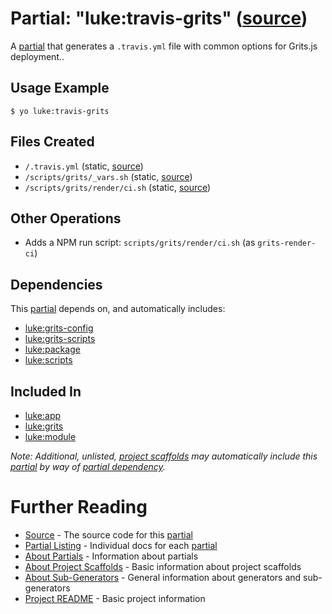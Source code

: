 # Partial: "luke:travis-grits" ([source](../../generators/travis-grits/index.js))

A [partial](../partials.md) that generates a `.travis.yml` file with common
options for Grits.js deployment..

## Usage Example

```
$ yo luke:travis-grits
```

## Files Created

* `/.travis.yml` (static, [source](../../templates/grits/_travis.yml))
* `/scripts/grits/_vars.sh` (static, [source](../../templates/grits/scripts/grits/_vars.sh))
* `/scripts/grits/render/ci.sh` (static, [source](../../templates/grits/scripts/grits/render/_ci.sh))


## Other Operations

* Adds a NPM run script: `scripts/grits/render/ci.sh` (as `grits-render-ci`)

## Dependencies

This [partial](../partials.md) depends on, and automatically includes:

* [luke:grits-config](../partials/grits-config.md)
* [luke:grits-scripts](../partials/grits-scripts.md)
* [luke:package](../partials/package.md)
* [luke:scripts](../partials/scripts.md)

## Included In

* [luke:app](../project-scaffolds/app.md)
* [luke:grits](../project-scaffolds/grits.md)
* [luke:module](../project-scaffolds/module.md)

_Note: Additional, unlisted, [project scaffolds](../project-scaffolds.md) may
automatically include this [partial](../partials.md) by way of
[partial dependency](../partials.md#partial-dependency)._

# Further Reading

* [Source](../../generators/travis-grits/index.js) - The source code for this [partial](../partials.md)
* [Partial Listing](./) - Individual docs for each [partial](../partials.md)
* [About Partials](../partials.md) - Information about partials
* [About Project Scaffolds](../project-scaffolds.md) - Basic information about project scaffolds
* [About Sub-Generators](../generators.md) - General information about generators and sub-generators
* [Project README](../README.md) - Basic project information
